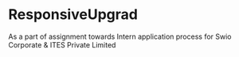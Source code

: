 # ResponsiveUpgrad
As a part of assignment towards Intern application process for Swio Corporate &amp; ITES Private Limited
